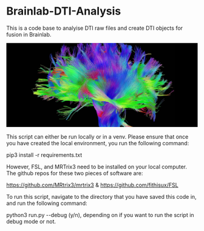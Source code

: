 # Brainlab-DTI-Analysis

This is a code base to analyise DTI raw files and create DTI objects for fusion in Brainlab.

![](readme-resources/tractography.png)
 
 This script can either be run locally or in a venv.  Please ensure that once you have created the local environment, you run the following command:

 pip3 install -r requirements.txt
 
 However, FSL, and MRTrix3 need to be installed on your local computer.  The github repos for these two pieces of software are:

https://github.com/MRtrix3/mrtrix3
&
https://github.com/fithisux/FSL

To run this script, navigate to the directory that you have saved this code in, and run the following command:

python3 run.py --debug (y/n), depending on if you want to run the script in debug mode or not.
